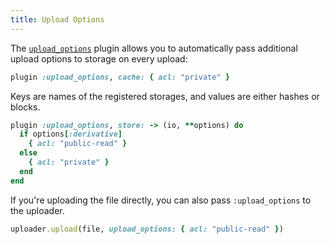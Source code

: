 ```yaml
---
title: Upload Options
---
```


The [`upload_options`][upload_options] plugin allows you to automatically pass
additional upload options to storage on every upload:

```rb
plugin :upload_options, cache: { acl: "private" }
```

Keys are names of the registered storages, and values are either hashes or
blocks.

```rb
plugin :upload_options, store: -> (io, **options) do
  if options[:derivative]
    { acl: "public-read" }
  else
    { acl: "private" }
  end
end
```

If you're uploading the file directly, you can also pass `:upload_options` to
the uploader.

```rb
uploader.upload(file, upload_options: { acl: "public-read" })
```

[upload_options]: https://github.com/shrinerb/shrine/blob/master/lib/shrine/plugins/upload_options.rb
